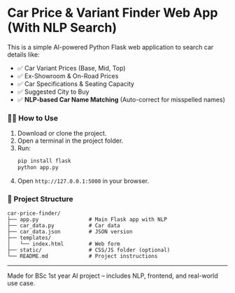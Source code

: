 # Car Price & Variant Finder Web App (With NLP Search)

This is a simple AI-powered Python Flask web application to search car details like:

- ✅ Car Variant Prices (Base, Mid, Top)
- ✅ Ex-Showroom & On-Road Prices
- ✅ Car Specifications & Seating Capacity
- ✅ Suggested City to Buy
- ✅ **NLP-based Car Name Matching** (Auto-correct for misspelled names)

### 🧑‍💻 How to Use
1. Download or clone the project.
2. Open a terminal in the project folder.
3. Run:
   ```bash
   pip install flask
   python app.py
   ```
4. Open `http://127.0.0.1:5000` in your browser.

### 📁 Project Structure
```
car-price-finder/
├── app.py                # Main Flask app with NLP
├── car_data.py           # Car data
├── car_data.json         # JSON version
├── templates/
│   └── index.html        # Web form
├── static/               # CSS/JS folder (optional)
└── README.md             # Project instructions
```

---

Made for BSc 1st year AI project – includes NLP, frontend, and real-world use case.